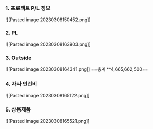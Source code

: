 ### 1.  프로젝트 P/L 정보
![[Pasted image 20230308150452.png]]

### 2. PL
![[Pasted image 20230308163903.png]]

### 3. Outside
![[Pasted image 20230308164341.png]]
                                                                                                                                                          ==총계 **4,665,662,500==
### 4. 자사 인건비 
![[Pasted image 20230308165122.png]]

### 5. 상용제품
![[Pasted image 20230308165521.png]]
